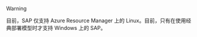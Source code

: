 
> [!WARNING]  
目前，SAP 仅支持 Azure Resource Manager 上的 Linux。目前，只有在使用经典部署模型时才支持 Windows 上的 SAP。

<!---HONumber=Mooncake_0606_2016-->